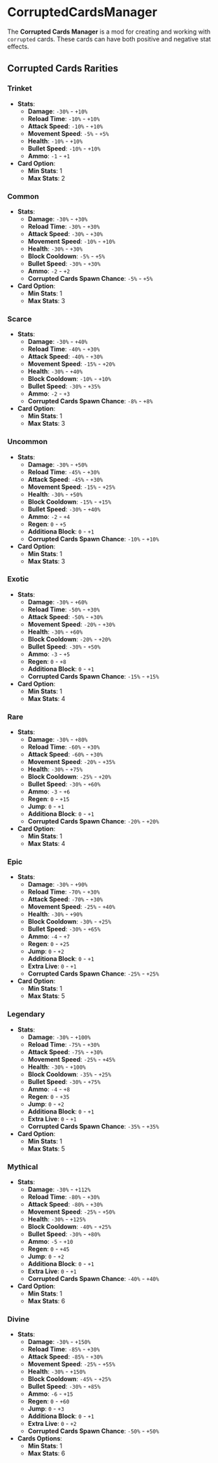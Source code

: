 # CorruptedCardsManager
The **Corrupted Cards Manager** is a mod for creating and working with `corrupted` cards. These cards can have both positive and negative stat effects.
## Corrupted Cards Rarities
### Trinket
- **Stats**:
  - **Damage**: `-30%` - `+10%`
  - **Reload Time**: `-10%` - `+10%`
  - **Attack Speed**: `-10%` - `+10%`
  - **Movement Speed**: `-5%` - `+5%`
  - **Health**: `-10%` - `+10%`
  - **Bullet Speed**: `-10%` - `+10%`
  - **Ammo**: `-1` - `+1`
- **Card Option**:
  - **Min Stats**: 1
  - **Max Stats**: 2
### Common
- **Stats**:
  - **Damage**: `-30%` - `+30%`
  - **Reload Time**: `-30%` - `+30%`
  - **Attack Speed**: `-30%` - `+30%`
  - **Movement Speed**: `-10%` - `+10%`
  - **Health**: `-30%` - `+30%`
  - **Block Cooldown**: `-5%` - `+5%`
  - **Bullet Speed**: `-30%` - `+30%`
  - **Ammo**: `-2` - `+2`
  - **Corrupted Cards Spawn Chance**: `-5%` - `+5%`
- **Card Option**:
  - **Min Stats**: 1
  - **Max Stats**: 3
### Scarce
- **Stats**:
  - **Damage**: `-30%` - `+40%`
  - **Reload Time**: `-40%` - `+30%`
  - **Attack Speed**: `-40%` - `+30%`
  - **Movement Speed**: `-15%` - `+20%`
  - **Health**: `-30%` - `+40%`
  - **Block Cooldown**: `-10%` - `+10%`
  - **Bullet Speed**: `-30%` - `+35%`
  - **Ammo**: `-2` - `+3`
  - **Corrupted Cards Spawn Chance**: `-8%` - `+8%`
- **Card Option**:
  - **Min Stats**: 1
  - **Max Stats**: 3
### Uncommon
- **Stats**:
  - **Damage**: `-30%` - `+50%`
  - **Reload Time**: `-45%` - `+30%`
  - **Attack Speed**: `-45%` - `+30%`
  - **Movement Speed**: `-15%` - `+25%`
  - **Health**: `-30%` - `+50%`
  - **Block Cooldown**: `-15%` - `+15%`
  - **Bullet Speed**: `-30%` - `+40%`
  - **Ammo**: `-2` - `+4`
  - **Regen**: `0` - `+5`
  - **Additiona Block**: `0` - `+1`
  - **Corrupted Cards Spawn Chance**: `-10%` - `+10%`
- **Card Option**:
  - **Min Stats**: 1
  - **Max Stats**: 3
### Exotic
- **Stats**:
  - **Damage**: `-30%` - `+60%`
  - **Reload Time**: `-50%` - `+30%`
  - **Attack Speed**: `-50%` - `+30%`
  - **Movement Speed**: `-20%` - `+30%`
  - **Health**: `-30%` - `+60%`
  - **Block Cooldown**: `-20%` - `+20%`
  - **Bullet Speed**: `-30%` - `+50%`
  - **Ammo**: `-3` - `+5`
  - **Regen**: `0` - `+8`
  - **Additiona Block**: `0` - `+1`
  - **Corrupted Cards Spawn Chance**: `-15%` - `+15%`
- **Card Option**:
  - **Min Stats**: 1
  - **Max Stats**: 4
### Rare
- **Stats**:
  - **Damage**: `-30%` - `+80%`
  - **Reload Time**: `-60%` - `+30%`
  - **Attack Speed**: `-60%` - `+30%`
  - **Movement Speed**: `-20%` - `+35%`
  - **Health**: `-30%` - `+75%`
  - **Block Cooldown**: `-25%` - `+20%`
  - **Bullet Speed**: `-30%` - `+60%`
  - **Ammo**: `-3` - `+6`
  - **Regen**: `0` - `+15`
  - **Jump**: `0` - `+1`
  - **Additiona Block**: `0` - `+1`
  - **Corrupted Cards Spawn Chance**: `-20%` - `+20%`
- **Card Option**:
  - **Min Stats**: 1
  - **Max Stats**: 4
### Epic
- **Stats**:
  - **Damage**: `-30%` - `+90%`
  - **Reload Time**: `-70%` - `+30%`
  - **Attack Speed**: `-70%` - `+30%`
  - **Movement Speed**: `-25%` - `+40%`
  - **Health**: `-30%` - `+90%`
  - **Block Cooldown**: `-30%` - `+25%`
  - **Bullet Speed**: `-30%` - `+65%`
  - **Ammo**: `-4` - `+7`
  - **Regen**: `0` - `+25`
  - **Jump**: `0` - `+2`
  - **Additiona Block**: `0` - `+1`
  - **Extra Live**: `0` - `+1`
  - **Corrupted Cards Spawn Chance**: `-25%` - `+25%`
- **Card Option**:
  - **Min Stats**: 1
  - **Max Stats**: 5
### Legendary
- **Stats**:
  - **Damage**: `-30%` - `+100%`
  - **Reload Time**: `-75%` - `+30%`
  - **Attack Speed**: `-75%` - `+30%`
  - **Movement Speed**: `-25%` - `+45%`
  - **Health**: `-30%` - `+100%`
  - **Block Cooldown**: `-35%` - `+25%`
  - **Bullet Speed**: `-30%` - `+75%`
  - **Ammo**: `-4` - `+8`
  - **Regen**: `0` - `+35`
  - **Jump**: `0` - `+2`
  - **Additiona Block**: `0` - `+1`
  - **Extra Live**: `0` - `+1`
  - **Corrupted Cards Spawn Chance**: `-35%` - `+35%`
- **Card Option**:
  - **Min Stats**: 1
  - **Max Stats**: 5
### Mythical
- **Stats**:
  - **Damage**: `-30%` - `+112%`
  - **Reload Time**: `-80%` - `+30%`
  - **Attack Speed**: `-80%` - `+30%`
  - **Movement Speed**: `-25%` - `+50%`
  - **Health**: `-30%` - `+125%`
  - **Block Cooldown**: `-40%` - `+25%`
  - **Bullet Speed**: `-30%` - `+80%`
  - **Ammo**: `-5` - `+10`
  - **Regen**: `0` - `+45`
  - **Jump**: `0` - `+2`
  - **Additiona Block**: `0` - `+1`
  - **Extra Live**: `0` - `+1`
  - **Corrupted Cards Spawn Chance**: `-40%` - `+40%`
- **Card Option**:
  - **Min Stats**: 1
  - **Max Stats**: 6
### Divine
- **Stats**:
  - **Damage**: `-30%` - `+150%`
  - **Reload Time**: `-85%` - `+30%`
  - **Attack Speed**: `-85%` - `+30%`
  - **Movement Speed**: `-25%` - `+55%`
  - **Health**: `-30%` - `+150%`
  - **Block Cooldown**: `-45%` - `+25%`
  - **Bullet Speed**: `-30%` - `+85%`
  - **Ammo**: `-6` - `+15`
  - **Regen**: `0` - `+60`
  - **Jump**: `0` - `+3`
  - **Additiona Block**: `0` - `+1`
  - **Extra Live**: `0` - `+2`
  - **Corrupted Cards Spawn Chance**: `-50%` - `+50%`
- **Cards Options**:
  - **Min Stats**: 1
  - **Max Stats**: 6

